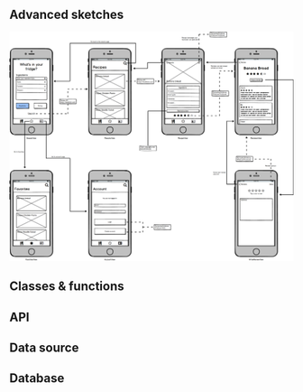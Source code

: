 ## Advanced sketches
<img src=https://github.com/gavinschipper/programmeerproject/blob/master/doc/newFlow.png>

## Classes & functions

## API

## Data source

## Database
